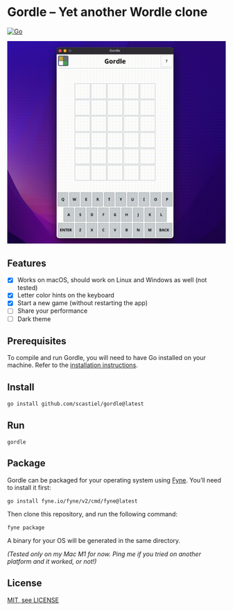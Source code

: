 # Gordle – Yet another Wordle clone

[![Go](https://github.com/scastiel/gordle/workflows/Go/badge.svg)](https://github.com/scastiel/gordle/actions/workflows/go.yml)

![Gordle Demo](assets/GordleDemo.gif)

## Features

- [x] Works on macOS, should work on Linux and Windows as well (not tested)
- [x] Letter color hints on the keyboard
- [x] Start a new game (without restarting the app)
- [ ] Share your performance
- [ ] Dark theme

## Prerequisites

To compile and run Gordle, you will need to have Go installed on your machine. Refer to the [installation instructions](https://go.dev/doc/install).

## Install

```shell
go install github.com/scastiel/gordle@latest
```

## Run

```shell
gordle
```

## Package

Gordle can be packaged for your operating system using [Fyne](https://fyne.io/). You’ll need to install it first:

```shell
go install fyne.io/fyne/v2/cmd/fyne@latest
```

Then clone this repository, and run the following command:

```shell
fyne package
```

A binary for your OS will be generated in the same directory.

_(Tested only on my Mac M1 for now. Ping me if you tried on another platform and it worked, or not!)_

## License

[MIT, see LICENSE](LICENSE)
